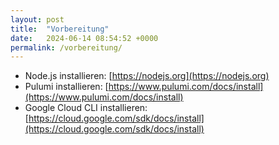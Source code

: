 ```yaml
---
layout: post
title:  "Vorbereitung"
date:   2024-06-14 08:54:52 +0000
permalink: /vorbereitung/
---
```


- Node.js installieren: [https://nodejs.org](https://nodejs.org)
- Pulumi installieren: [https://www.pulumi.com/docs/install](https://www.pulumi.com/docs/install)
- Google Cloud CLI installieren: [https://cloud.google.com/sdk/docs/install](https://cloud.google.com/sdk/docs/install)
